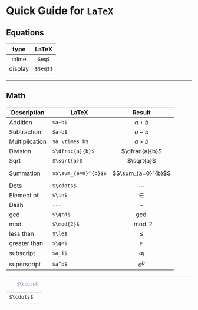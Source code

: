 # Quick Guide for ```LaTeX```

## Equations

|  type   |  LaTeX   |
|:-------:|:--------:|
| inline  |  `$eq$`  |
| display | `$$eq$$` |

---

## Math

| Description    | LaTeX                |       Result       |
|----------------|----------------------|:------------------:|
| Addition       | `$a+b$`              |       $a+b$        |
| Subtraction    | `$a-b$`              |       $a-b$        |
| Multiplication | `$a \times b$`       |    $a \times b$    |
| Division       | `$\dfrac{a}{b}$`     |   $\dfrac{a}{b}$   |
| Sqrt           | `$\sqrt{a}$`         |     $\sqrt{a}$     |
| Summation      | `$$\sum_{a=0}^{b}$$` | $$\sum_{a=0}^{b}$$ |
| Dots           | `$\cdots$`           |      $\cdots$      |
| Element of     | `$\in$`              |       $\in$        |
| Dash           | `---`                |         -          |
| gcd            | `$\gcd$`             |       $\gcd$       |
| mod            | `$\mod{2}$`          |     $\mod{2}$      |
| less than      | `$\le$`              |       $\le$        |
| greater than   | `$\ge$`              |       $\ge$        |
| subscript      | `$a_i$`              |       $a_i$        |
| superscript    | `$a^b$`              |       $a^b$        |

---

```latex
    $\cdots$
```

|            | |
|------------|-|
| `$\cdots$` | |
|            | |
